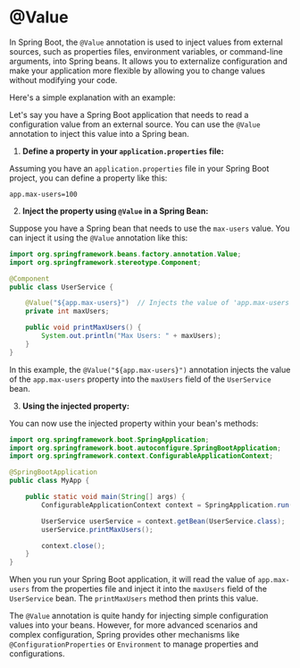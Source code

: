# @Value

In Spring Boot, the `@Value` annotation is used to inject values from external sources, such as properties files, environment variables, or command-line arguments, into Spring beans. It allows you to externalize configuration and make your application more flexible by allowing you to change values without modifying your code.

Here's a simple explanation with an example:

Let's say you have a Spring Boot application that needs to read a configuration value from an external source. You can use the `@Value` annotation to inject this value into a Spring bean.

1. **Define a property in your `application.properties` file:**

Assuming you have an `application.properties` file in your Spring Boot project, you can define a property like this:

```properties
app.max-users=100
```

2. **Inject the property using `@Value` in a Spring Bean:**

Suppose you have a Spring bean that needs to use the `max-users` value. You can inject it using the `@Value` annotation like this:

```java
import org.springframework.beans.factory.annotation.Value;
import org.springframework.stereotype.Component;

@Component
public class UserService {

    @Value("${app.max-users}")  // Injects the value of 'app.max-users' property
    private int maxUsers;

    public void printMaxUsers() {
        System.out.println("Max Users: " + maxUsers);
    }
}
```

In this example, the `@Value("${app.max-users}")` annotation injects the value of the `app.max-users` property into the `maxUsers` field of the `UserService` bean.

3. **Using the injected property:**

You can now use the injected property within your bean's methods:

```java
import org.springframework.boot.SpringApplication;
import org.springframework.boot.autoconfigure.SpringBootApplication;
import org.springframework.context.ConfigurableApplicationContext;

@SpringBootApplication
public class MyApp {

    public static void main(String[] args) {
        ConfigurableApplicationContext context = SpringApplication.run(MyApp.class, args);

        UserService userService = context.getBean(UserService.class);
        userService.printMaxUsers();

        context.close();
    }
}
```

When you run your Spring Boot application, it will read the value of `app.max-users` from the properties file and inject it into the `maxUsers` field of the `UserService` bean. The `printMaxUsers` method then prints this value.

The `@Value` annotation is quite handy for injecting simple configuration values into your beans. However, for more advanced scenarios and complex configuration, Spring provides other mechanisms like `@ConfigurationProperties` or `Environment` to manage properties and configurations.
